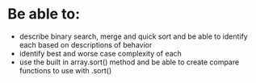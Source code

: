 # Be able to:

- describe binary search, merge and quick sort and be able to identify each based on descriptions of behavior
- identify best and worse case complexity of each
- use the built in array.sort() method and be able to create compare functions to use with .sort()
